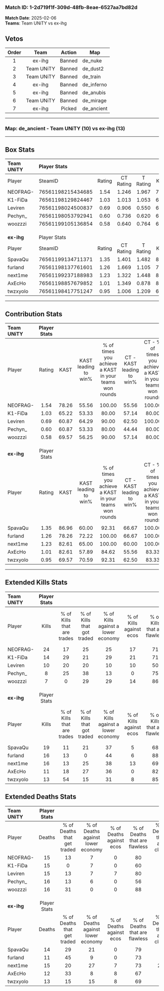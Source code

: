 ### Match ID: 1-2d719f1f-309d-48fb-8eae-6527aa7bd82d  
**Match Date**: 2025-02-06  
**Teams**: Team UNiTY vs ex-ihg  

## Vetos  

| Order | Team | Action | Map |
| :---: | :--: | :----: | --- |
| 1 | ex-ihg | Banned | de_nuke |
| 2 | Team UNiTY | Banned | de_dust2 |
| 3 | Team UNiTY | Banned | de_train |
| 4 | ex-ihg | Banned | de_inferno |
| 5 | ex-ihg | Banned | de_anubis |
| 6 | Team UNiTY | Banned | de_mirage |
| 7 | ex-ihg | Picked | de_ancient |

---  

### **Map**: de_ancient - Team UNiTY (10) vs ex-ihg (13)  
---  

## Box Stats  

| **Team UNiTY** | Player Stats      |        |           |          |       |       |       |         |        |      |     |
| :- | :- | :-: | :-: | :-: | :-: | :-: | :-: | :-: | :-: | :-: | :-: |
| Player         | SteamID           | Rating | CT Rating | T Rating | KAST  |  ADR  | Kills | Assists | Deaths | K/D  | HS% |
| NEOFRAG-       | 76561198215434685 |  1.54  |   1.246   |  1.967   | 78.26 | 103.2 |  24   |    5    |   15   | 1.60 | 66  |
| K1-FiDa        | 76561198129824467 |  1.03  |   1.013   |  1.053   | 65.22 | 83.9  |  14   |   11    |   15   | 0.93 | 57  |
| Leviren        | 76561198024500837 |  0.69  |   0.906   |  0.550   | 60.87 | 43.0  |  10   |    4    |   15   | 0.67 | 40  |
| Pechyn_        | 76561198053792941 |  0.60  |   0.736   |  0.620   | 60.87 | 48.8  |   8   |    2    |   16   | 0.50 | 100 |
| woozzzi        | 76561199105136854 |  0.58  |   0.640   |  0.764   | 69.57 | 34.8  |   7   |    2    |   16   | 0.44 | 28  |
|                |                   |        |           |          |       |       |       |         |        |      |     |
|                |                   |        |           |          |       |       |       |         |        |      |     |
|                |                   |        |           |          |       |       |       |         |        |      |     |
| **ex-ihg**     | Player Stats      |        |           |          |       |       |       |         |        |      |     |
| Player         | SteamID           | Rating | CT Rating | T Rating | KAST  |  ADR  | Kills | Assists | Deaths | K/D  | HS% |
| SpavaQu        | 76561199134711371 |  1.35  |   1.401   |  1.482   | 86.96 | 78.7  |  19   |    3    |   14   | 1.36 | 26  |
| furland        | 76561198137761601 |  1.26  |   1.669   |  1.105   | 78.26 | 75.9  |  16   |    8    |   11   | 1.45 | 50  |
| next1me        | 76561199237188983 |  1.23  |   1.322   |  1.448   | 82.61 | 90.2  |  16   |    6    |   15   | 1.07 | 43  |
| AxEcHo         | 76561198857679852 |  1.01  |   1.349   |  0.878   | 82.61 | 56.9  |  11   |    6    |   12   | 0.92 | 63  |
| twzxyolo       | 76561198417751247 |  0.95  |   1.006   |  1.209   | 69.57 | 53.7  |  13   |    6    |   13   | 1.00 | 46  |
---  

## Contribution Stats  

| **Team UNiTY** | Player Stats |       |                      |                                                        |                           |                                                             |                          |                                                            |
| :- | :-: | :-: | :-: | :-: | :-: | :-: | :-: | :-: |
| Player         |    Rating    | KAST  | KAST leading to win% | % of times you achieve a KAST in your teams won rounds | CT - KAST leading to win% | CT - % of times you achieve a KAST in your teams won rounds | T - KAST leading to win% | T - % of times you achieve a KAST in your teams won rounds |
| NEOFRAG-       |     1.54     | 78.26 |        55.56         |                         100.00                         |           55.56           |                           100.00                            |          55.56           |                           100.00                           |
| K1-FiDa        |     1.03     | 65.22 |        53.33         |                         80.00                          |           57.14           |                            80.00                            |          50.00           |                           80.00                            |
| Leviren        |     0.69     | 60.87 |        64.29         |                         90.00                          |           62.50           |                           100.00                            |          66.67           |                           80.00                            |
| Pechyn_        |     0.60     | 60.87 |        53.33         |                         80.00                          |           44.44           |                            80.00                            |          66.67           |                           80.00                            |
| woozzzi        |     0.58     | 69.57 |        56.25         |                         90.00                          |           57.14           |                            80.00                            |          55.56           |                           100.00                           |
|                |              |       |                      |                                                        |                           |                                                             |                          |                                                            |
|                |              |       |                      |                                                        |                           |                                                             |                          |                                                            |
|                |              |       |                      |                                                        |                           |                                                             |                          |                                                            |
| **ex-ihg**     | Player Stats |       |                      |                                                        |                           |                                                             |                          |                                                            |
| Player         |    Rating    | KAST  | KAST leading to win% | % of times you achieve a KAST in your teams won rounds | CT - KAST leading to win% | CT - % of times you achieve a KAST in your teams won rounds | T - KAST leading to win% | T - % of times you achieve a KAST in your teams won rounds |
| SpavaQu        |     1.35     | 86.96 |        60.00         |                         92.31                          |           66.67           |                           100.00                            |          54.55           |                           85.71                            |
| furland        |     1.26     | 78.26 |        72.22         |                         100.00                         |           66.67           |                           100.00                            |          77.78           |                           100.00                           |
| next1me        |     1.23     | 82.61 |        65.00         |                         100.00                         |           60.00           |                           100.00                            |          70.00           |                           100.00                           |
| AxEcHo         |     1.01     | 82.61 |        57.89         |                         84.62                          |           55.56           |                            83.33                            |          60.00           |                           85.71                            |
| twzxyolo       |     0.95     | 69.57 |        70.59         |                         92.31                          |           62.50           |                            83.33                            |          77.78           |                           100.00                           |
---  

## Extended Kills Stats  

| **Team UNiTY** | Player Stats |                            |                            |                                    |                         |                              |                                 |                                       |                    |           |
| :- | :-: | :-: | :-: | :-: | :-: | :-: | :-: | :-: | :-: | :-: |
| Player         |    Kills     | % of Kills that are trades | % of Kills that got traded | % of Kills against a lower economy | % of Kills against ecos | % of Kills that are flawless | % of Kills that are close duels | % of Kills that are assisted by flash | Pistol Round Kills | AWP Kills |
| NEOFRAG-       |      24      |             17             |             25             |                 25                 |           17            |              71              |                8                |                  17                   |         5          |     0     |
| K1-FiDa        |      14      |             29             |             21             |                 29                 |           21            |              71              |                0                |                   7                   |         1          |     0     |
| Leviren        |      10      |             20             |             20             |                 10                 |           10            |              50              |               20                |                   0                   |         0          |     0     |
| Pechyn_        |      8       |             25             |             38             |                 13                 |            0            |              75              |                0                |                   0                   |         0          |     0     |
| woozzzi        |      7       |             0              |             29             |                 29                 |           14            |              86              |                0                |                   0                   |         0          |     5     |
|                |              |                            |                            |                                    |                         |                              |                                 |                                       |                    |           |
|                |              |                            |                            |                                    |                         |                              |                                 |                                       |                    |           |
|                |              |                            |                            |                                    |                         |                              |                                 |                                       |                    |           |
| **ex-ihg**     | Player Stats |                            |                            |                                    |                         |                              |                                 |                                       |                    |           |
| Player         |    Kills     | % of Kills that are trades | % of Kills that got traded | % of Kills against a lower economy | % of Kills against ecos | % of Kills that are flawless | % of Kills that are close duels | % of Kills that are assisted by flash | Pistol Round Kills | AWP Kills |
| SpavaQu        |      19      |             11             |             21             |                 37                 |            5            |              68              |                0                |                   0                   |         0          |    10     |
| furland        |      16      |             13             |             0              |                 44                 |            6            |              88              |                0                |                   6                   |         3          |     0     |
| next1me        |      16      |             13             |             25             |                 38                 |           13            |              69              |                6                |                   0                   |         2          |     0     |
| AxEcHo         |      11      |             18             |             27             |                 36                 |            0            |              82              |                0                |                   9                   |         3          |     0     |
| twzxyolo       |      13      |             54             |             15             |                 31                 |            8            |              85              |                0                |                  15                   |         1          |     0     |
## Extended Deaths Stats  

| **Team UNiTY** | Player Stats |                             |                                   |                          |                               |                            |                           |               |
| :- | :-: | :-: | :-: | :-: | :-: | :-: | :-: | :-: |
| Player         |    Deaths    | % of Deaths that get traded | % of Deaths against lower economy | % of Deaths against ecos | % of Deaths that are flawless | % of Deaths that are close | % of Deaths while blinded | Deaths to AWP |
| NEOFRAG-       |      15      |             13              |                 7                 |            0             |              80               |             7              |             0             |       0       |
| K1-FiDa        |      15      |              0              |                 7                 |            0             |              60               |             0              |             7             |       2       |
| Leviren        |      15      |             13              |                 7                 |            7             |              80               |             0              |            20             |       1       |
| Pechyn_        |      16      |             13              |                 6                 |            0             |              56               |             0              |             0             |       3       |
| woozzzi        |      16      |             31              |                 0                 |            0             |              88               |             0              |             0             |       4       |
|                |              |                             |                                   |                          |                               |                            |                           |               |
|                |              |                             |                                   |                          |                               |                            |                           |               |
|                |              |                             |                                   |                          |                               |                            |                           |               |
| **ex-ihg**     | Player Stats |                             |                                   |                          |                               |                            |                           |               |
| Player         |    Deaths    | % of Deaths that get traded | % of Deaths against lower economy | % of Deaths against ecos | % of Deaths that are flawless | % of Deaths that are close | % of Deaths while blinded | Deaths to AWP |
| SpavaQu        |      14      |             29              |                21                 |            0             |              79               |             7              |             0             |       0       |
| furland        |      11      |             45              |                 9                 |            0             |              73               |             0              |             0             |       2       |
| next1me        |      15      |             20              |                27                 |            7             |              73               |             20             |            13             |       2       |
| AxEcHo         |      12      |             33              |                 8                 |            8             |              67               |             0              |             8             |       1       |
| twzxyolo       |      13      |             15              |                15                 |            8             |              69               |             0              |            15             |       0       |
